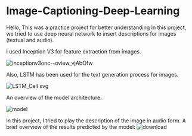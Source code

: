 # Image-Captioning-Deep-Learning

Hello,
This was a practice project for better understanding
In this project, we tried to use deep neural network to insert descriptions for images (textual and audio).

I used Inception V3 for feature extraction from images.

![inceptionv3onc--oview_vjAbOfw](https://github.com/MojtabaZarreh/Image-Captioning-Deep-Learning/assets/71370569/76191550-615a-4522-8f1e-e831c9c7f7a5)


Also, LSTM has been used for the text generation process for images.

![LSTM_Cell svg](https://github.com/MojtabaZarreh/Image-Captioning-Deep-Learning/assets/71370569/df4ee5b1-eab9-4d8d-bd50-aaf40b7339a7)



An overview of the model architecture:

![model](https://github.com/MojtabaZarreh/Image-Captioning-Deep-Learning/assets/71370569/0dbaf481-0b51-43aa-af07-8c848cd61327)

In this project, I tried to play the description of the image in audio form.
A brief overview of the results predicted by the model:
![download](https://github.com/MojtabaZarreh/Image-Captioning-Deep-Learning/assets/71370569/eb799e49-7b8f-48ae-9028-fbce34f01521)

